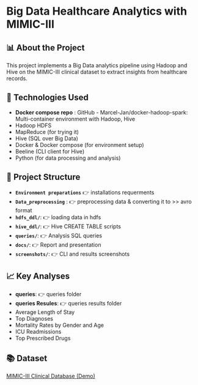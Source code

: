 # Big Data Healthcare Analytics with MIMIC-III

## 📊 About the Project

This project implements a Big Data analytics pipeline using Hadoop and Hive on the MIMIC-III clinical dataset to extract insights from healthcare records.

## 🔧 Technologies Used
- **Docker compose repo** : GitHub - Marcel-Jan/docker-hadoop-spark: Multi-container environment with Hadoop, Hive 
- Hadoop HDFS
- MapReduce (for trying it)
- Hive (SQL over Big Data)
- Docker & Docker compose (for environment setup)
- Beeline (CLI client for Hive)
- Python (for data processing and analysis)


## 📁 Project Structure
- **`Environment preparations`** 👉 installations requerments
- **`Data_preprocessing`** : 👉 preprocessing data & converting it to >> avro format
- **`hdfs_ddl/`**: 👉 loading data in hdfs 
- **`hive_ddl/`**: 👉 Hive CREATE TABLE scripts
- **`queries/`**: 👉 Analysis SQL queries
- **`docs/`**: 👉 Report and presentation
- **`screenshots/`**: 👉 CLI and results screenshots

## 📈 Key Analyses 
- **queries**: 👉 queries folder
- **queries Resules**: 👉 queries results folder
- Average Length of Stay
- Top Diagnoses
- Mortality Rates by Gender and Age
- ICU Readmissions
- Top Prescribed Drugs

## 📚 Dataset
[MIMIC-III Clinical Database (Demo)](https://physionet.org/content/mimiciii-demo/1.4/)
